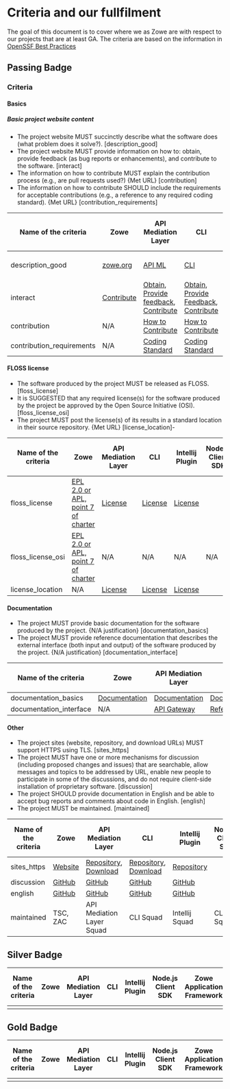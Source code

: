 # Criteria and our fullfilment

The goal of this document is to cover where we as Zowe are with respect to our projects that are at least GA. The criteria are based on the information in [OpenSSF Best Practices](https://www.bestpractices.dev/pt-BR/criteria)

## Passing Badge

### Criteria

#### Basics

##### Basic project website content

- The project website MUST succinctly describe what the software does (what problem does it solve?). [description_good]
- The project website MUST provide information on how to: obtain, provide feedback (as bug reports or enhancements), and contribute to the software. [interact]
- The information on how to contribute MUST explain the contribution process (e.g., are pull requests used?) {Met URL} [contribution]
- The information on how to contribute SHOULD include the requirements for acceptable contributions (e.g., a reference to any required coding standard). {Met URL} [contribution_requirements]

| Name of the criteria | Zowe | API Mediation Layer | CLI | Intellij Plugin | Node.js Client SDK | Zowe Application Framework | Zowe Explorer | Zowe System Services (ZSS) |
|----------------------|------|---------------------|-----|-----------------|--------------------|----------------------------|---------------|----------------------------|
| description_good | [zowe.org](https://zowe.org) | [API ML](https://www.zowe.org/#api-mediation-layer-intro) | [CLI](https://www.zowe.org/#zowe-cli-intro) | [Intellij Plugin](https://www.zowe.org/#zowe-intellij-plugin-intro) | [Node.js Client SDK](https://www.zowe.org/#zowe-node.js-client-sdk-intro) | [Zowe Application Framework](https://www.zowe.org/#zowe-application-framework-intro) | [Zowe Explorer](https://www.zowe.org/#zowe-explorer-intro) | [ZSS](https://www.zowe.org/#zss-intro) |
| interact | [Contribute](https://www.zowe.org/contribute) | [Obtain](https://docs.zowe.org/stable/user-guide/install-zos), [Provide feedback](https://github.com/zowe/api-layer/issues), [Contribute](https://github.com/zowe/api-layer/blob/v2.x.x/CONTRIBUTING.md) | [Obtain](https://docs.zowe.org/stable/getting-started/cli-getting-started), [Provide Feedback](https://github.com/zowe/zowe-cli/issues), [Contribute](https://github.com/zowe/zowe-cli/blob/master/CONTRIBUTING.md) | [Obtain](https://docs.zowe.org/stable/user-guide/intellij-install), [Provide feedback](https://github.com/zowe/zowe-explorer-intellij/issues), [Contribute](https://github.com/zowe/zowe-explorer-intellij/blob/release/v1.0.3-221/CONTRIBUTING.md) |  | [Obtain](https://docs.zowe.org/stable/user-guide/install-zos), [Provide Feedback](https://github.com/zowe/zlux/issues), [Contribute](https://github.com/zowe/zlux/blob/v1.x/master/CONTRIBUTING.md) | [Obtain](https://docs.zowe.org/stable/user-guide/ze-install#installing-zowe-explorer), [Provide Feedback](https://github.com/zowe/vscode-extension-for-zowe/issues), [Contribute](https://github.com/zowe/vscode-extension-for-zowe/blob/main/CONTRIBUTING.md) | [Obtain](https://docs.zowe.org/stable/user-guide/install-zos), [Provide Feedback](https://github.com/zowe/zss/issues), [Contribute](https://github.com/zowe/zss/blob/v2.x/staging/CONTRIBUTING.md) |
| contribution | N/A | [How to Contribute](https://github.com/zowe/api-layer/blob/v2.x.x/CONTRIBUTING.md#pull-requests) | [How to Contribute](https://github.com/zowe/zowe-cli/blob/master/CONTRIBUTING.md#contributing-to-core-functionality) | [How to Contribute](https://github.com/zowe/zowe-explorer-intellij/blob/release/v1.0.3-221/CONTRIBUTING.md#steps-to-contribute) | | [How to Contribute](https://github.com/zowe/zlux/blob/v1.x/master/CONTRIBUTING.md#ways-to-contribute) | [How to Contribute](https://github.com/zowe/zowe-cli/blob/master/CONTRIBUTING.md) | [How to Contribute](https://github.com/zowe/zss/blob/v2.x/staging/CONTRIBUTING.md#ways-to-contribute) |  
| contribution_requirements | N/A | [Coding Standard](https://github.com/zowe/api-layer/blob/v2.x.x/CONTRIBUTING.md#file-naming-guidelines) | [Coding Standard](https://github.com/zowe/zowe-cli/blob/master/CONTRIBUTING.md#code-guidelines) | [Coding Standard](https://github.com/zowe/zowe-explorer-intellij/blob/release/v1.0.3-221/CONTRIBUTING.md#coding-standards) |  | [Coding Standard](https://github.com/zowe/zlux/blob/v1.x/master/CONTRIBUTING.md#code-guidelines) | [Coding Standard](https://github.com/zowe/zowe-cli/blob/master/CONTRIBUTING.md#code-guidelines) | [Coding Standard](https://github.com/zowe/zss/blob/v2.x/staging/CONTRIBUTING.md#code-guidelines) |

#### FLOSS license

- The software produced by the project MUST be released as FLOSS. [floss_license]
- It is SUGGESTED that any required license(s) for the software produced by the project be approved by the Open Source Initiative (OSI). [floss_license_osi]
- The project MUST post the license(s) of its results in a standard location in their source repository. {Met URL} [license_location]-

| Name of the criteria | Zowe | API Mediation Layer | CLI | Intellij Plugin | Node.js Client SDK | Zowe Application Framework | Zowe Explorer | Zowe System Services (ZSS) |
|----------------------|------|---------------------|-----|-----------------|--------------------|----------------------------|---------------|----------------------------|
| floss_license | [EPL 2.0 or APL, point 7 of charter](https://github.com/zowe/community/blob/master/Technical-Steering-Committee/charter.md) | [License](https://github.com/zowe/api-layer/blob/v2.x.x/LICENSE) | [License](https://github.com/zowe/zowe-cli/blob/master/LICENSE) | [License](https://github.com/zowe/zowe-explorer-intellij/blob/release/v1.0.3-221/LICENSE) |  | [License](https://github.com/zowe/zlux/blob/v1.x/master/LICENSE) | [License](https://github.com/zowe/vscode-extension-for-zowe/blob/main/LICENSE) | [License](https://github.com/zowe/zss/blob/v2.x/staging/LICENSE) |
| floss_license_osi | [EPL 2.0 or APL, point 7 of charter](https://github.com/zowe/community/blob/master/Technical-Steering-Committee/charter.md) | N/A | N/A | N/A | N/A | N/A | N/A | N/A |
| license_location | N/A | [License](https://github.com/zowe/api-layer/blob/v2.x.x/LICENSE) | [License](https://github.com/zowe/zowe-cli/blob/master/LICENSE) | [License](https://github.com/zowe/zowe-explorer-intellij/blob/release/v1.0.3-221/LICENSE) |  | [License](https://github.com/zowe/zlux/blob/v1.x/master/LICENSE) | [License](https://github.com/zowe/vscode-extension-for-zowe/blob/main/LICENSE) | [License](https://github.com/zowe/zss/blob/v2.x/staging/LICENSE) |
 

#### Documentation

- The project MUST provide basic documentation for the software produced by the project. {N/A justification} [documentation_basics]
- The project MUST provide reference documentation that describes the external interface (both input and output) of the software produced by the project. {N/A justification} [documentation_interface]

| Name of the criteria | Zowe | API Mediation Layer | CLI | Intellij Plugin | Node.js Client SDK | Zowe Application Framework | Zowe Explorer | Zowe System Services (ZSS) |
|----------------------|------|---------------------|-----|-----------------|--------------------|----------------------------|---------------|----------------------------|
| documentation_basics | [Documentation](https://docs.zowe.org/) | [Documentation](https://docs.zowe.org/stable/user-guide/api-mediation/using-api-mediation-layer/) | [Documentation](https://docs.zowe.org/stable/user-guide/cli-using-usingcli) | [Documentation](https://docs.zowe.org/stable/user-guide/intellij-using) | [Documentation](https://docs.zowe.org/stable/typedoc/index.html) | [Documentation](https://docs.zowe.org/stable/user-guide/mvd-using) | [Documentation](https://docs.zowe.org/stable/user-guide/ze-usage) | [Documentation](https://docs.zowe.org/stable/getting-started/zowe-architecture/#zss) |
| documentation_interface | N/A | [API Gateway](https://petstore.swagger.io/?url=https://raw.githubusercontent.com/zowe/docs-site/docs-staging/api_definitions/gateway.json) | [Reference Doc](https://docs.zowe.org/stable/web_help/index.html) | | [Reference Doc](https://docs.zowe.org/stable/typedoc/index.html) | [Zlux Plugins](https://petstore.swagger.io/?url=https://raw.githubusercontent.com/zowe/docs-site/docs-staging/api_definitions/zlux-plugin.json) | | |

#### Other

- The project sites (website, repository, and download URLs) MUST support HTTPS using TLS. [sites_https]
- The project MUST have one or more mechanisms for discussion (including proposed changes and issues) that are searchable, allow messages and topics to be addressed by URL, enable new people to participate in some of the discussions, and do not require client-side installation of proprietary software. [discussion]
- The project SHOULD provide documentation in English and be able to accept bug reports and comments about code in English. [english]
- The project MUST be maintained. [maintained]

| Name of the criteria | Zowe | API Mediation Layer | CLI | Intellij Plugin | Node.js Client SDK | Zowe Application Framework | Zowe Explorer | Zowe System Services (ZSS) |
|----------------------|------|---------------------|-----|-----------------|--------------------|----------------------------|---------------|----------------------------|
| sites_https | [Website](https://zowe.org) | [Repository](https://github.com/zowe/api-layer.git), [Download](https://zowe.jfrog.io/zowe/list/libs-release-local/org/zowe/2.11.0/) | [Repository](https://github.com/zowe/zowe-cli.git), [Download](https://zowe.jfrog.io/zowe/list/libs-release-local/org/zowe/cli/zowe-cli-package/2.11.0/) | [Repository](https://github.com/zowe/zowe-explorer-intellij.git) | | [Repository](https://github.com/zowe/zlux.git), [Download](https://zowe.jfrog.io/zowe/list/libs-release-local/org/zowe/2.11.0/) | [Repository](https://github.com/zowe/vscode-extension-for-zowe.git) | [Repository](https://github.com/zowe/zss.git), [Download](https://zowe.jfrog.io/zowe/list/libs-release-local/org/zowe/2.11.0/) |
| discussion | [GitHub](https://github.com/zowe) | [GitHub](https://github.com/zowe/api-layer) | [GitHub](https://github.com/zowe/zowe-cli) | [GitHub](https://github.com/zowe/zowe-explorer-intellij) | | [GitHub](https://github.com/zowe/zlux) | [GitHub](https://github.com/zowe/vscode-extension-for-zowe) | [GitHub](https://github.com/zowe/zss) |
| english | [GitHub](https://github.com/zowe) | [GitHub](https://github.com/zowe/api-layer) | [GitHub](https://github.com/zowe/zowe-cli) | [GitHub](https://github.com/zowe/zowe-explorer-intellij) | | [GitHub](https://github.com/zowe/zlux) | [GitHub](https://github.com/zowe/vscode-extension-for-zowe) | [GitHub](https://github.com/zowe/zss) |
| maintained | TSC, ZAC | API Mediation Layer Squad | CLI Squad | Intellij Squad | CLI Squad | Web UI Squad | Explorer Squad | zOS Squad |


## Silver Badge

| Name of the criteria | Zowe | API Mediation Layer | CLI | Intellij Plugin | Node.js Client SDK | Zowe Application Framework | Zowe Explorer | Zowe System Services (ZSS) |
|----------------------|------|---------------------|-----|-----------------|--------------------|----------------------------|---------------|----------------------------|
| | | | | | | | | |

## Gold Badge

| Name of the criteria | Zowe | API Mediation Layer | CLI | Intellij Plugin | Node.js Client SDK | Zowe Application Framework | Zowe Explorer | Zowe System Services (ZSS) |
|----------------------|------|---------------------|-----|-----------------|--------------------|----------------------------|---------------|----------------------------|
| | | | | | | | | |
